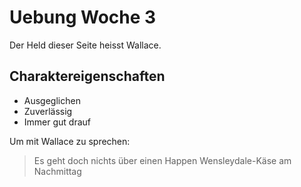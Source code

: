 # Uebung Woche 3

Der Held dieser Seite heisst Wallace.

## Charaktereigenschaften
* Ausgeglichen
* Zuverlässig
* Immer gut drauf

Um mit Wallace zu sprechen:
> Es geht doch nichts über einen Happen Wensleydale-Käse am Nachmittag
